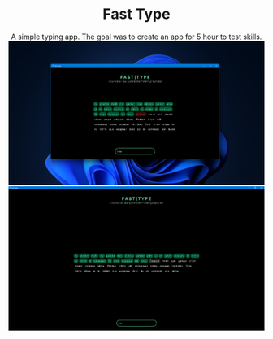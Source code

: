 <h1 align="center">Fast Type</h1>

<div align="center">
  A simple typing app. The goal was to create an app for 5 hour to test skills.
</div>

<img src="assets\previews\preview1.png" alt="Preview 1" width="750">

<img src="assets\previews\preview2.png" alt="Preview 1" width="750">